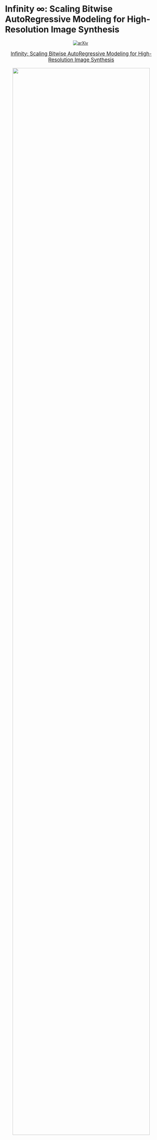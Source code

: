 # Infinity $\infty$: Scaling Bitwise AutoRegressive Modeling for High-Resolution Image Synthesis

<div align="center">
  
[![arXiv](https://img.shields.io/badge/arXiv%20paper-2404.02905-b31b1b.svg)](https://arxiv.org/abs/2404.02905)&nbsp;

</div>
<p align="center" style="font-size: larger;">
  <a href="https://arxiv.org/abs/2412.04431">Infinity: Scaling Bitwise AutoRegressive Modeling for High-Resolution Image Synthesis</a>
</p>


<p align="center">
<img src="assets/show_images.jpg" width=95%>
<p>

## 🔥 Updates!!
* Dec 5, 2024: 🤗 Paper release

## 📑 Open-Source Plan

- Infinity-2B (Text-to-Image Model)
  - [ ] Web Demo 
  - [ ] Inference 
  - [ ] Checkpoints


## 📖 Introduction
We present Infinity, a Bitwise Visual AutoRegressive Modeling capable of generating high-resolution, photorealistic images following language instruction.  Infinity refactors visual autoregressive model under a bitwise token prediction framework with an infinite-vocabulary classifier and bitwise self-correction mechanism. By theoretically expanding the tokenizer vocabulary size to infinity in Transformer, our method significantly unleashes powerful scaling capabilities to infinity compared to vanilla VAR. Extensive experiments indicate Infinity outperforms AutoRegressive Text-to-Image models by large margins, matches or exceeds leading diffusion models. Without extra optimization, Infinity generates a 1024 $\times$ 1024 image in 0.8s, 2.6 $\times$ faster than SD3-Medium, making it the fastest Text-to-Image model. Models and codes are released to promote further exploration of Infinity for visual generation. 



## License
This project is licensed under the MIT License - see the [LICENSE](LICENSE) file for details.
